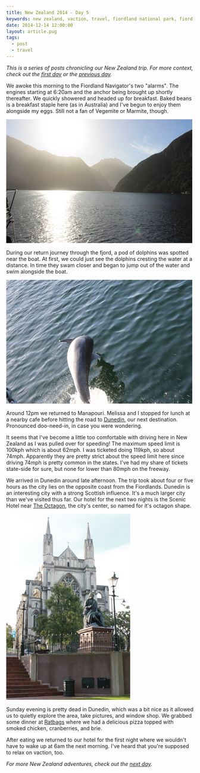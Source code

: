 ```yaml
---
title: New Zealand 2014 - Day 5
keywords: new zealand, vaction, travel, fiordland national park, fiord, doubtful sound, dolphins, dunedin, speeding, the octagon, scottish
date: 2014-12-14 12:00:00
layout: article.pug
tags:
  - post
  - travel
---
```

*This is a series of posts chronicling our New Zealand trip. For more context, check out the [first day][1] or the [previous day][2].*

We awoke this morning to the Fiordland Navigator's two "alarms". The engines starting at 6:20am and the anchor being brought up shortly thereafter. We quickly showered and headed up for breakfast. Baked beans is a breakfast staple here (as in Australia) and I've begun to enjoy them alongside my eggs. Still not a fan of Vegemite or Marmite, though.

![Doubtful Sound in the morning][6]

During our return journey through the fjord, a pod of dolphins was spotted near the boat. At first, we could just see the dolphins cresting the water at a distance. In time they swam closer and began to jump out of the water and swim alongside the boat.

![Dolphins playing in Doubtful Sound][7]

Around 12pm we returned to Manapouri. Melissa and I stopped for lunch at a nearby cafe before hitting the road to [Dunedin][3], our next destination. Pronounced doo-need-in, in case you were wondering.

It seems that I've become a little too comfortable with driving here in New Zealand as I was pulled over for speeding! The maximum speed limit is 100kph which is about 62mph. I was ticketed doing 119kph, so about 74mph. Apparently they are pretty strict about the speed limit here since driving 74mph is pretty common in the states. I've had my share of tickets state-side for sure, but none for lower than 80mph on the freeway.

We arrived in Dunedin around late afternoon. The trip took about four or five hours as the city lies on the opposite coast from the Fiordlands. Dunedin is an interesting city with a strong Scottish influence. It's a much larger city than we've visited thus far. Our hotel for the next two nights is the Scenic Hotel near [The Octagon][4], the city's center, so named for it's octagon shape.

![Statue and church in The Octagon, Dunedin][8]

Sunday evening is pretty dead in Dunedin, which was a bit nice as it allowed us to quietly explore the area, take pictures, and window shop. We grabbed some dinner at [Ratbags][5] where we had a delicious pizza topped with smoked chicken, cranberries, and brie.

After eating we returned to our hotel for the first night where we wouldn't have to wake up at 6am the next morning. I've heard that you're supposed to relax on vaction, too.

*For more New Zealand adventures, check out the [next day][9].*

[1]: /blog/new-zealand-2014-day-1/
[2]: /blog/new-zealand-2014-day-4/
[3]: http://en.wikipedia.org/wiki/Dunedin
[4]: http://en.wikipedia.org/wiki/The_Octagon,_Dunedin
[5]: http://www.ratbagsib.co.nz/
[6]: /media/images/nz14/day5/doubtful-sound.jpg
[7]: /media/images/nz14/day5/dolphin.jpg
[8]: /media/images/nz14/day5/dunedin.jpg
[9]: /blog/new-zealand-2014-day-6/
